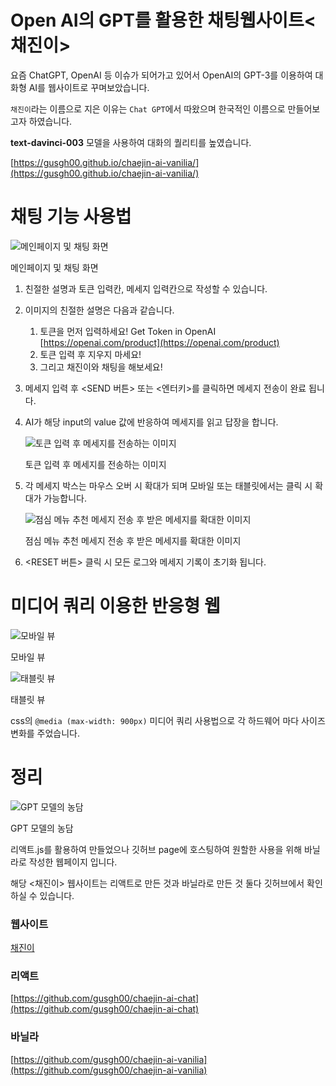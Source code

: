 # Open AI의 GPT를 활용한 채팅웹사이트<채진이>

요즘 ChatGPT, OpenAI 등 이슈가 되어가고 있어서 OpenAI의 GPT-3를 이용하여 대화형 AI를 웹사이트로 꾸며보았습니다.

`채진이`라는 이름으로 지은 이유는 `Chat GPT`에서 따왔으며 한국적인 이름으로 만들어보고자 하였습니다.

**text-davinci-003** 모델을 사용하여 대화의 퀄리티를 높였습니다.

[https://gusgh00.github.io/chaejin-ai-vanilia/](https://gusgh00.github.io/chaejin-ai-vanilia/)

# 채팅 기능 사용법

![메인페이지 및 채팅 화면](/imgs/1.jpg)

메인페이지 및 채팅 화면

1. 친절한 설명과 토큰 입력칸, 메세지 입력칸으로 작성할 수 있습니다.
2. 이미지의 친절한 설명은 다음과 같습니다.
    1. 토큰을 먼저 입력하세요!
    Get Token in OpenAI
    [https://openai.com/product](https://openai.com/product)
    2. 토큰 입력 후 지우지 마세요!
    3. 그리고 채진이와 채팅을 해보세요!
3. 메세지 입력 후 <SEND 버튼> 또는 <엔터키>를 클릭하면 메세지 전송이 완료 됩니다.
4. AI가 해당 input의 value 값에 반응하여 메세지를 읽고 답장을 합니다.
    
    ![토큰 입력 후 메세지를 전송하는 이미지](/imgs/4.jpg)
    
    토큰 입력 후 메세지를 전송하는 이미지
    
5. 각 메세지 박스는 마우스 오버 시 확대가 되며 모바일 또는 태블릿에서는 클릭 시 확대가 가능합니다.
    
    ![점심 메뉴 추천 메세지 전송 후 받은 메세지를 확대한 이미지](/imgs/5.jpg)
    
    점심 메뉴 추천 메세지 전송 후 받은 메세지를 확대한 이미지
    
6. <RESET 버튼> 클릭 시 모든 로그와 메세지 기록이 초기화 됩니다.

# 미디어 쿼리 이용한 반응형 웹

![모바일 뷰](/imgs/2.jpg)

모바일 뷰

![태블릿 뷰](/imgs/3.jpg)

태블릿 뷰

css의 `@media (max-width: 900px)` 미디어 쿼리 사용법으로 각 하드웨어 마다 사이즈 변화를 주었습니다.

# 정리

![GPT 모델의 농담](/imgs/6.jpg)

GPT 모델의 농담

리액트.js를 활용하여 만들었으나 깃허브 page에 호스팅하여 원할한 사용을 위해 바닐라로 작성한 웹페이지 입니다.

해당 <채진이> 웹사이트는 리액트로 만든 것과 바닐라로 만든 것 둘다 깃허브에서 확인하실 수 있습니다.

### 웹사이트

[채진이](https://gusgh00.github.io/chaejin-ai-vanilia/)

### 리액트

[https://github.com/gusgh00/chaejin-ai-chat](https://github.com/gusgh00/chaejin-ai-chat)

### 바닐라

[https://github.com/gusgh00/chaejin-ai-vanilia](https://github.com/gusgh00/chaejin-ai-vanilia)
